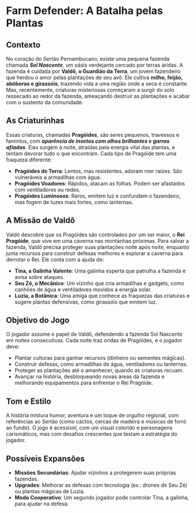 # Farm Defender: A Batalha pelas Plantas

## Contexto

No coração do Sertão Pernambucano, existe uma pequena fazenda chamada **_Sol Nascente_**, um oásis verdejante cercado por terras áridas. A fazenda é cuidada por **Valdô, o Guardião da Terra**, um jovem fazendeiro que herdou o amor pelas plantações de seu avô. Ele cultiva **milho, feijão, abóboras e girassóis**, trazendo vida a uma região onde a seca é constante. Mas, recentemente, criaturas misteriosas começaram a surgir do solo ressecado ao redor da fazenda, ameaçando destruir as plantações e acabar com o sustento da comunidade.

## As Criaturinhas

Essas criaturas, chamadas **Pragóides**, são seres pequenos, travessos e famintos, com ***aparência de insetos com olhos brilhantes e garras afiadas***. Elas surgem à noite, atraídas pela energia vital das plantas, e tentam devorar tudo o que encontram. Cada tipo de Pragóide tem uma fraqueza diferente:

- **Pragóides de Terra**: Lentos, mas resistentes, adoram roer raízes. São vulneráveis a armadilhas com água.
- **Pragóides Voadores**: Rápidos, atacam as folhas. Podem ser afastados com ventiladores ou redes.
- **Pragóides Luminosos**: Raros, emitem luz e confundem o fazendeiro, mas fogem de luzes mais fortes, como lanternas.

## A Missão de Valdô

Valdô descobre que os Pragóides são controlados por um ser maior, o **Rei Pragóide**, que vive em uma caverna nas montanhas próximas. Para salvar a fazenda, Valdô precisa proteger suas plantações noite após noite, enquanto junta recursos para construir defesas melhores e explorar a caverna para derrotar o Rei. Ele conta com a ajuda de:

- **Tina, a Galinha Valente**: Uma galinha esperta que patrulha a fazenda e avisa sobre ataques.
- **Seu Zé, o Mecânico**: Um vizinho que cria armadilhas e gadgets, como canhões de água e ventiladores movidos a energia solar.
- **Luzia, a Botânica**: Uma amiga que conhece as fraquezas das criaturas e sugere plantas defensivas, como girassóis que emitem luz.

## Objetivo do Jogo

O jogador assume o papel de Valdô, defendendo a fazenda Sol Nascente em noites consecutivas. Cada noite traz ondas de Pragóides, e o jogador deve:

- Plantar culturas para ganhar recursos (dinheiro ou sementes mágicas).
- Construir defesas, como armadilhas de água, ventiladores ou lanternas.
- Proteger as plantações até o amanhecer, quando as criaturas recuam.
- Avançar na história, desbloqueando novas áreas da fazenda e melhorando equipamentos para enfrentar o Rei Pragóide.

## Tom e Estilo

A história mistura humor, aventura e um toque de orgulho regional, com referências ao Sertão (como cactos, cercas de madeira e músicas de forró ao fundo). O jogo é acessível, com um visual colorido e personagens carismáticos, mas com desafios crescentes que testam a estratégia do jogador.

## Possíveis Expansões

- **Missões Secundárias**: Ajudar vizinhos a protegerem suas próprias fazendas.
- **Upgrades**: Melhorar as defesas com tecnologia (ex.: drones de Seu Zé) ou plantas mágicas de Luzia.
- **Modo Cooperativo**: Um segundo jogador pode controlar Tina, a galinha, para ajudar na defesa.